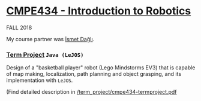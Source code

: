 # [CMPE434 - Introduction to Robotics](https://www.cmpe.boun.edu.tr/courses/cmpe434/2018/fall)
FALL 2018

My course partner was [İsmet Dağlı](https://github.com/ismet-dagli).

### [Term Project](/cmpe434/term_project) `Java (LeJOS)`
Design of a "basketball player" robot (Lego Mindstorms EV3) that is capable of map making, localization, path planning and object grasping, and its implementation with `LeJOS`.


(Find detailed description in [/term_project/cmpe434-termproject.pdf](/cmpe434/term_project/cmpe434-termproject.pdf)

